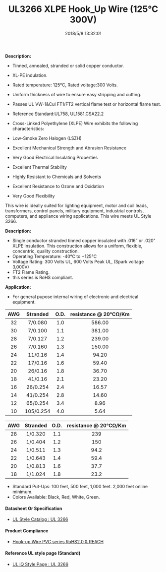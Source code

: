 ﻿---
layout: post 
title: UL3266 XLPE Hook_Up Wire (125℃ 300V)
categories: wire-cable
overview: UL Mimi Low smoke Hook-up wire
series: FN10
part_number: 10-3266-0
thumb_img: static/29-thumb-20200325145309.jpg
image: static/29-20200325145309.jpg
date: 2018/5/8 13:32:01
permalink: /wire-cable/ul3266-hookup-wire-125deg-300v.html
---



__Description:__

* Tinned, annealed, stranded or solid copper conductor.
* XL-PE indulation.
* Rated temperature: 125℃, Rated voltage:300 Volts.
* Uniform thickness of wire to ensure easy stripping and cutting.
* Passes UL VW-1&amp;Cul FT1/FT2 vertical flame test or horizontal flame test.

* Reference Standard:UL758, UL1581,CSA22.2 
* Cross-Linked Polyethylene (XLPE) Wire exhibits the following characteristics:
* Low-Smoke Zero Halogen (LSZH)
* Excellent Mechanical Strength and Abrasion Resistance
* Very Good Electrical Insulating Properties
* Excellent Thermal Stability
* Highly Resistant to Chemicals and Solvents
* Excellent Resistance to Ozone and Oxidation
* Very Good Flexibility

This wire is ideally suited for lighting equipment, motor and coil leads, transformers, control panels, military equipment, industrial controls, computers, and appliance wiring applications. This wire meets UL Style 3266.

__Description:__

* Single conductor stranded tinned copper insulated with .016” or .020&quot; XLPE insulation. This construction allows for a uniform, flexible, concentric, quality construction.
* Operating Temperature:  -40°C to +125°C 
* Voltage Rating: 300 Volts UL, 600 Volts Peak UL, (Spark voltage 3,000V)
* FT2 Flame Rating.
* this series is RoHS compliant. 

__Application:__

* For general pupose internal wiring of electronic and electrical equipment.
 
AWG | Stranded | O.D. | resistance @ 20℃Ω/Km
:-: | :-: | :-: | :-:
32 | 7/0.080 | 1.0 | 586.00
30 | 7/0.100 | 1.1 | 381.00
28 | 7/0.127 | 1.2 | 239.00
26 | 7/0.160 | 1.3 | 150.00
24 | 11/0.16 | 1.4 | 94.20
22 | 17/0.16 | 1.6 | 59.40
20 | 26/0.16 | 1.8 | 36.70
18 | 41/0.16 | 2.1 | 23.20
16 | 26/0.254 | 2.4 | 16.57
14 | 41/0.254 | 2.8 | 14.60
12 | 65/0.254 | 3.4 | 8.96
10 | 105/0.254 | 4.0 | 5.64


AWG | Stranded | O.D. | resistance @ 20℃Ω/Km
:-: | :-: | :-: | :-:
28 | 1/0.320 | 1.1 | 239
26 | 1/0.404 | 1.2 | 150
24 | 1/0.511 | 1.3 | 94.2
22 | 1/0.643 | 1.4 | 59.4
20 | 1/0.813 | 1.6 | 37.7
18 | 1/1.024 | 1.8 | 23.2

* Standard Put-Ups: 100 feet, 500 feet, 1,000 feet.  2,000 feet online minimum.  
* Colors Available:  Black, Red, White, Green.


#### Datasheet Or Specification

* [UL Style Catalog : UL 3266](/assets/catalogs/catalog-ul-style-3266.pdf)

#### Product Compliance

* [Hook-up Wire PVC  series RoHS2.0 &  REACH](/assets/compliance/2023-xlpe.zip)

#### Reference UL style page (Standard)

* [UL iQ Style Page : UL 3266](https://iq.ul.com/awm/stylepage.aspx?style=3266)
